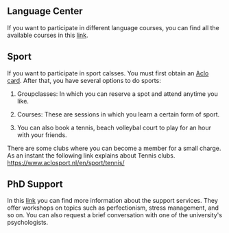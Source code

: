 ## Language Center
If you want to participate in different language courses, you can find all the available courses in this [link](https://rugtc.poweredbymentor.nl/app/modules).

## Sport
If you want to participate in sport calsses. You must first obtain an [Aclo card](https://www.aclosport.nl/). After that, you have several options to do sports:

1. Groupclasses: In which you can reserve a spot and attend anytime you like.

2. Courses: These are sessions in which you learn a certain form of sport.
  
3. You can also book a tennis, beach volleybal court to play for an hour with your friends.

There are some clubs where you can become a member for a small charge. As an instant the following link explains about Tennis clubs.
https://www.aclosport.nl/en/sport/tennis/

## PhD Support
In this [link](https://www.rug.nl/education/phd-programmes/during/phd-support/phd-support?lang=en) you can find more information about the support services. 
They offer workshops on topics such as perfectionism, stress management, and so on. You can also request a brief conversation with one of the university's psychologists.
